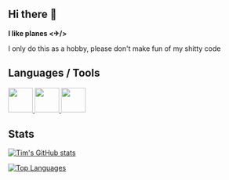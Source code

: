 ## Hi there 👋

**I like planes <✈/>**

I only do this as a hobby, please don't make fun of my shitty code

## Languages / Tools

<p float=left>
  
<a href="https://learn.microsoft.com/de-de/dotnet/csharp/"> <img src="https://seeklogo.com/images/C/c-logo-A44DB3D53C-seeklogo.com.png" height=50 /> </a> <a href="https://dot.net"> <img src="https://upload.wikimedia.org/wikipedia/commons/thumb/7/7d/Microsoft_.NET_logo.svg/2048px-Microsoft_.NET_logo.svg.png" height=50/> </a> <a href="https://visualstudio.microsoft.com/vs/"> <img src="https://upload.wikimedia.org/wikipedia/commons/thumb/2/2c/Visual_Studio_Icon_2022.svg/800px-Visual_Studio_Icon_2022.svg.png" height=50/> </a> <a> </a>
  
</p>

## Stats

[![Tim's GitHub stats](https://github-readme-stats.vercel.app/api?username=Tim-Unger&show_icons=true&theme=dark)](https://github.com/anuraghazra/github-readme-stats)

[![Top Languages](https://github-readme-stats.vercel.app/api/top-langs/?username=Tim-Unger&show_icons=true&theme=dark)](https://github.com/anuraghazra/github-readme-stats)
